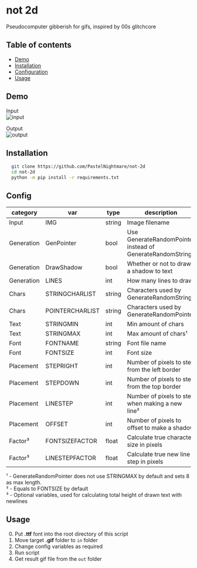 
# not 2d        

Pseudocomputer gibberish for gifs, inspired by 00s glitchcore


## Table of contents
- [Demo](#demo)
- [Installation](#installation)
- [Configuration](#config)
- [Usage](#usage)

## Demo

Input \
![input](https://github.com/PastelNightmare/not-2d/blob/master/demo/in.gif) 

Output \
![output](https://github.com/PastelNightmare/not-2d/blob/master/demo/out.gif)

## Installation

```bash
  git clone https://github.com/PastelNightmare/not-2d
  cd not-2d
  python -m pip install -r requirements.txt
```
    
## Config

|category| var | type | description |
|--------|-----|------|-------------|
| Input  | IMG | string | Image filename |
| Generation | GenPointer | bool | Use GenerateRandomPointer instead of GenerateRandomString |
| Generation | DrawShadow | bool | Whether or not to draw a shadow to text |
| Generation | LINES | int | How many lines to draw |
| Chars | STRINGCHARLIST | string | Characters used by GenerateRandomString |
| Chars | POINTERCHARLIST | string | Characters used by GenerateRandomPointer |
| Text | STRINGMIN | int | Min amount of chars |
| Text | STRINGMAX | int | Max amount of chars¹ |
| Font | FONTNAME | string | Font file name |
| Font | FONTSIZE | int | Font size |
| Placement | STEPRIGHT | int | Number of pixels to step from the left border |
| Placement | STEPDOWN | int | Number of pixels to step from the top border |
| Placement | LINESTEP | int | Number of pixels to step when making a new line² |
| Placement | OFFSET | int | Number of pixels to offset to make a shadow |
| Factor³ | FONTSIZEFACTOR | float | Calculate true character size in pixels |
| Factor³ | LINESTEPFACTOR | float | Calculate true new line step in pixels |

¹ - GenerateRandomPointer does not use STRINGMAX by default and sets 8 as max length. \
² - Equals to FONTSIZE by default \
³ - Optional variables, used for calculating total height of drawn text with newlines

## Usage

0. Put **.ttf** font into the root directory of this script
1. Move target **.gif** folder to `in` folder
2. Change config variables as required
3. Run script
4. Get result gif file from the `out` folder